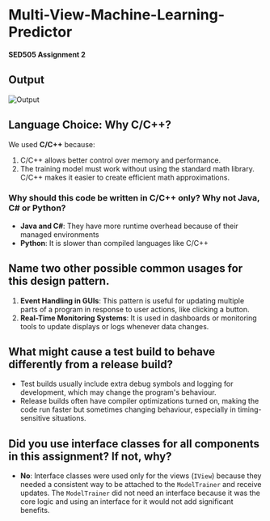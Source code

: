 # Multi-View-Machine-Learning-Predictor
**SED505 Assignment 2**

## Output
![Output](https://i.ibb.co/xD9Z9B2/image.png)

## Language Choice: Why C/C++?
We used **C/C++** because:
1.  C/C++ allows better control over memory and performance.
2. The training model must work without using the standard math library. C/C++ makes it easier to create efficient math approximations.

### Why should this code be written in C/C++ only? Why not Java, C# or Python?
- **Java and C#**: They have more runtime overhead because of their managed environments
- **Python**: It is slower than compiled languages like C/C++

## Name two other possible common usages for this design pattern.
1. **Event Handling in GUIs**: This pattern is useful for updating multiple parts of a program in response to user actions, like clicking a button.
2. **Real-Time Monitoring Systems**: It is used in dashboards or monitoring tools to update displays or logs whenever data changes.

## What might cause a test build to behave differently from a release build?
- Test builds usually include extra debug symbols and logging for development, which may change the program's behaviour.
- Release builds often have compiler optimizations turned on, making the code run faster but sometimes changing behaviour, especially in timing-sensitive situations.

## Did you use interface classes for all components in this assignment? If not, why?
- **No**: Interface classes were used only for the views (`IView`) because they needed a consistent way to be attached to the `ModelTrainer` and receive updates. The `ModelTrainer` did not need an interface because it was the core logic and using an interface for it would not add significant benefits.
